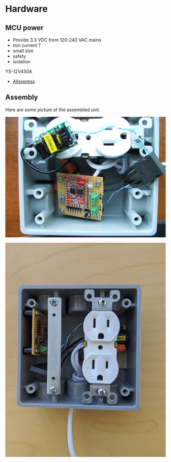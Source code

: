 # Hardware
 
 ## MCU power
 - Provide 3.3 VDC from 120-240 VAC mains
 - min current ?
 - small size
 - safety
 - isolation
 
 YS-12V450A
 - [Aliexpress](https://www.aliexpress.com/item/33021479220.html) 
 
 ## Assembly
 Here are some picture of the assembled unit.
 
 ![The internal components](/doc/housing.JPG)
 
 ![Complete assembly with cover off](/doc/cover-off.jpg)
